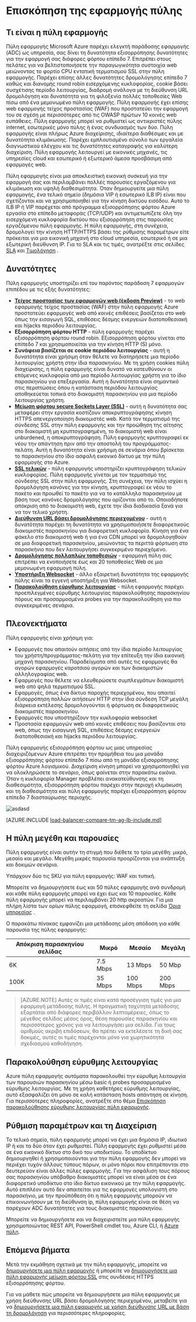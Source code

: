<properties
   pageTitle="Εισαγωγή στην πύλη εφαρμογής | Microsoft Azure"
   description="Αυτήν τη σελίδα παρέχει μια επισκόπηση της υπηρεσίας πύλη εφαρμογής για το επίπεδο 7 εξισορρόπηση φόρτου, συμπεριλαμβανομένων των μεγέθη πύλης, HTTP φόρτωση εξισορρόπησης, βάσει cookie περιόδου λειτουργίας συσχέτισης και μείωση φόρτου SSL."
   documentationCenter="na"
   services="application-gateway"
   authors="georgewallace"
   manager="carmonm"
   editor="tysonn"/>
<tags
   ms.service="application-gateway"
   ms.devlang="na"
   ms.topic="hero-article"
   ms.tgt_pltfrm="na"
   ms.workload="infrastructure-services"
   ms.date="10/25/2016"
   ms.author="gwallace"/>

# <a name="application-gateway-overview"></a>Επισκόπηση της εφαρμογής πύλης

## <a name="what-is-application-gateway"></a>Τι είναι η πύλη εφαρμογής

Πύλη εφαρμογής Microsoft Azure παρέχει ελεγκτή παράδοσης εφαρμογής (ADC) ως υπηρεσία, σας δίνει τη δυνατότητα εξισορρόπησης δυνατότητες για την εφαρμογή σας διάφορες φόρτου επίπεδο 7. Επιτρέπει στους πελάτες για να βελτιστοποιήσετε την παραγωγικότητα συστοιχία web μειώνοντας το φορτίο CPU εντατική τερματισμού SSL στην πύλη εφαρμογής. Παρέχει επίσης άλλες δυνατότητες δρομολόγησης επίπεδο 7 καθώς και διανομής round robin εισερχόμενης κυκλοφορίας, cookie βάσει συσχέτισης περίοδο λειτουργίας, διαδρομή ανάλογα με τη διεύθυνση URL δρομολόγηση και δυνατότητα για τη φιλοξενία πολλές τοποθεσίες Web πίσω από ένα μεμονωμένο πύλη εφαρμογής. Πύλη εφαρμογής έχει επίσης web εφαρμογής τείχος προστασίας (WAF) που προστατεύει την εφαρμογή του σε σχέση με περισσότερες από τις OWASP πρώτων 10 κοινές web ευπάθειες. Πύλη εφαρμογής μπορεί να ρυθμιστεί ως αντικριστές πύλης internet, εσωτερικές μόνο πύλης ή ένας συνδυασμός των δύο. Πύλη εφαρμογής είναι πλήρως Azure διαχείρισης, ιδιαίτερα διαθέσιμες και με δυνατότητα κλιμάκωσης. Παρέχει εμπλουτισμένο σύνολο των εργαλεία διαγνωστικού ελέγχου και τις δυνατότητες καταγραφής για καλύτερη διαχείριση. Πύλη εφαρμογής λειτουργεί με εικονικές μηχανές, τις υπηρεσίες cloud και εσωτερικό ή εξωτερικό άμεσα προσβάσιμη από εφαρμογές web.

Πύλη εφαρμογής είναι μια αποκλειστική εικονική συσκευή για την εφαρμογή σας και περιλαμβάνει πολλές παρουσίες εργαζόμενου για κλιμάκωση και υψηλή διαθεσιμότητα. Όταν δημιουργείτε μια πύλη εφαρμογής, ένα τελικό σημείο (δημόσια VIP ή εσωτερικό ILB IP) είναι που σχετίζονται και να χρησιμοποιηθεί για την κίνηση δικτύου εισόδου. Αυτό το ILB IP ή VIP παρέχεται από πρόγραμμα εξισορρόπησης φόρτου Azure εργασία στο επίπεδο μεταφοράς (TCP/UDP) και αντιμετωπίζετε όλη την εισερχόμενη κυκλοφορία δικτύου που εξισορρόπηση στις παρουσίες εργαζόμενου πύλη εφαρμογής. Η πύλη εφαρμογής, στη συνέχεια, δρομολογεί την κίνηση HTTP/HTTPS βάσει της ρύθμισης παραμέτρων είτε πρόκειται για μια εικονική μηχανή στο cloud υπηρεσία, εσωτερικό ή σε μια εξωτερική διεύθυνση IP. Για το SLA και τις τιμές, ανατρέξτε στις σελίδες [SLA](https://azure.microsoft.com/support/legal/sla/) και [Τιμολόγηση](https://azure.microsoft.com/pricing/details/application-gateway/) .

## <a name="features"></a>Δυνατότητες

Πύλη εφαρμογής υποστηρίζει επί του παρόντος παράδοση 7 εφαρμογών επιπέδου με τις εξής δυνατότητες:

- **[Τείχος προστασίας των εφαρμογών web (έκδοση Preview)](application-gateway-webapplicationfirewall-overview.md)** - το web εφαρμογής τείχος προστασίας (WAF) στην πύλη εφαρμογής Azure προστατεύει εφαρμογές web από κοινές επιθέσεις βασίζεται στο web όπως την εισαγωγή SQL, επιθέσεις δέσμης ενεργειών διατοποθεσιακή και hijacks περιόδου λειτουργίας.
- **Εξισορρόπηση φόρτου HTTP** - πύλη εφαρμογής παρέχει εξισορρόπηση φόρτου round robin. Εξισορρόπηση φόρτου γίνεται στο επίπεδο 7 και χρησιμοποιείται για την κίνηση HTTP (S) μόνο.
- **Συνάφεια βασίζεται σε cookie περιόδου λειτουργίας** - αυτή η δυνατότητα είναι χρήσιμη όταν θέλετε να διατηρήσετε μια περίοδο λειτουργίας χρήστη στην ίδια παρασκηνίου. Με τη χρήση cookies πύλη διαχείρισης, η πύλη εφαρμογής είναι δυνατό να κατευθύνουν οι επόμενες κυκλοφορία από μια περίοδο λειτουργίας χρήστη για το ίδιο παρασκηνίου για επεξεργασία. Αυτή η δυνατότητα είναι σημαντικό στις περιπτώσεις όπου η κατάσταση περιόδου λειτουργίας αποθηκεύεται τοπικά στο διακομιστή παρασκηνίου για μια περίοδο λειτουργίας χρήστη.
- **[Μείωση φόρτου secure Sockets Layer (SSL)](application-gateway-ssl-arm.md)** - αυτή η δυνατότητα σας μεταφέρει στην εργασία κοστίζουν αποκρυπτογράφησης κίνηση HTTPS απενεργοποίηση διακομιστές web. Κατά τον τερματισμό της σύνδεσης SSL στην πύλη εφαρμογής και την προώθηση της αίτησης στο διακομιστή μη κρυπτογραφημένη, το διακομιστή web είναι unburdened, η αποκρυπτογράφηση.  Πύλη εφαρμογής κρυπτογραφεί εκ νέου την απάντηση πριν από την αποστολή του προγράμματος-πελάτη. Αυτή η δυνατότητα είναι χρήσιμη σε σενάρια όπου βρίσκεται το παρασκηνίου στο ίδιο ασφαλή εικονικό δίκτυο με την πύλη εφαρμογής στο Azure.
- **[SSL τελικών](application-gateway-backend-ssl.md)** - πύλη εφαρμογής υποστηρίζει κρυπτογράφηση τελικών κυκλοφορίας. Πύλη εφαρμογής γίνεται με τον τερματισμό της σύνδεσης SSL στην πύλη εφαρμογής. Στη συνέχεια, την πύλη ισχύει η δρομολόγηση κανόνες για την κίνηση, κρυπτογραφεί εκ νέου το πακέτο και προωθεί το πακέτο για να το κατάλληλο παρασκηνίου με βάση τους κανόνες δρομολόγησης που ορίζονται από το. Οποιαδήποτε απόκριση από το διακομιστή web, έχετε την ίδια διαδικασία ξανά για να τον τελικό χρήστη.
- **[Διεύθυνση URL βάσει δρομολόγησης περιεχομένου](application-gateway-url-route-overview.md)** - αυτή η δυνατότητα παρέχει τη δυνατότητα να χρησιμοποιήσετε διαφορετικούς διακομιστές παρασκηνίου για διαφορετική κυκλοφορία. Κίνηση για ένα φάκελο στο διακομιστή web ή για ένα CDN μπορεί να δρομολογηθούν σε μια διαφορετική παρασκηνίου, μειώνοντας τα περιττά φόρτωση στο παρασκήνιο που δεν λειτουργήσει συγκεκριμένο περιεχόμενο.
- **[Δρομολόγησης πολλαπλών τοποθεσιών](application-gateway-multi-site-overview.md)** - εφαρμογή πύλη σας επιτρέπει να ενοποιήσετε έως και 20 τοποθεσίες Web σε μια μεμονωμένη εφαρμογή πύλη.
- **[Υποστήριξη Websocket](application-gateway-websocket.md)** - άλλο εξαιρετική δυνατότητα της εφαρμογής πύλης είναι τα εγγενή υποστήριξη για Websocket.
- **[Παρακολούθηση εύρυθμης λειτουργίας](application-gateway-probe-overview.md)** - πύλη εφαρμογής παρέχει προεπιλεγμένες εύρυθμης λειτουργίας παρακολούθησης παρασκηνίου πόρους και προσαρμοσμένα probes για την παρακολούθηση για πιο συγκεκριμένες σενάρια.

## <a name="benefits"></a>Πλεονεκτήματα

Πύλη εφαρμογής είναι χρήσιμη για:

- Εφαρμογές που απαιτούν αιτήσεις από την ίδια περίοδο λειτουργίας του χρήστη/προγράμματος-πελάτη για την επίτευξη την ίδια εικονική μηχανή παρασκηνίου. Παραδείγματα από αυτές τις εφαρμογές θα αγορών εφαρμογές καροτσιού αγορών και των διακομιστών αλληλογραφίας web.
- Εφαρμογές που θέλετε να ελευθερώσετε συμπλεγμάτων διακομιστή web από ψηλά τερματισμού SSL.
- Εφαρμογές, όπως ένα δίκτυο παροχής περιεχομένου, που απαιτεί εξισορρόπηση πολλών αιτήσεων HTTP στην ίδια σύνδεση TCP μεγάλη διάρκεια εκτέλεσης δρομολογούνται ή φόρτωση σε διαφορετικούς διακομιστές παρασκηνίου.
- Εφαρμογές που υποστηρίζουν την κυκλοφορία websocket
- Προστασία εφαρμογών web από κοινές επιθέσεις που βασίζονται στο web, όπως την εισαγωγή SQL, επιθέσεις δέσμης ενεργειών διατοποθεσιακή και hijacks περιόδου λειτουργίας.

Πύλη εφαρμογής εξισορρόπηση φόρτου ως μιας υπηρεσίας διαχειριζόμενων Azure επιτρέπει την προμήθεια του μια μονάδα εξισορρόπησης φόρτου επίπεδο 7 πίσω από τη μονάδα εξισορρόπησης φόρτου Azure λογισμικού. Διαχείριση κίνηση μπορεί να χρησιμοποιηθεί για να ολοκληρώσετε το σενάριο, όπως φαίνεται στην παρακάτω εικόνα. Όταν η κυκλοφορία Manager προβλέπει ανακατεύθυνσης και τη διαθεσιμότητα, εξισορρόπηση φόρτου παρέχει στην περιοχή κλιμάκωση και τη διαθεσιμότητα και πύλη εφαρμογής παρέχει εξισορρόπηση φόρτου επίπεδο 7 διασταύρωσης περιοχής.

![asdasd](./media/application-gateway-introduction/tm-lb-ag-scenario.png)

[AZURE.INCLUDE [load-balancer-compare-tm-ag-lb-include.md](../../includes/load-balancer-compare-tm-ag-lb-include.md)]

## <a name="gateway-sizes-and-instances"></a>Η πύλη μεγέθη και παρουσίες

Πύλη εφαρμογής είναι αυτήν τη στιγμή που διέθετε το τρία μεγέθη: μικρό, μεσαίο και μεγάλο. Μεγέθη μικρές παρουσία προορίζονται για ανάπτυξη και δοκιμών σενάρια.

Υπάρχουν δύο τις SKU για πύλη εφαρμογής: WAF και τυπική.

Μπορείτε να δημιουργήσετε έως και 50 πύλες εφαρμογής ανά συνδρομή και κάθε πύλη εφαρμογής μπορεί να έχει έως και 10 παρουσίες. Κάθε πύλη εφαρμογής μπορεί να περιλαμβάνει 20 http ακροατών. Για μια πλήρη λίστα των ορίων πύλης εφαρμογή, επισκεφθείτε τη σελίδα [Όρια υπηρεσίας](../azure-subscription-service-limits.md#application-gateway) .

Ο παρακάτω πίνακας εμφανίζει μια μετάδοσης μέση απόδοση για κάθε παρουσία της πύλης εφαρμογής:

| Απόκριση παρασκηνίου σελίδας | Μικρό | Μεσαίο | Μεγάλη|
|---|---|---|---|
| 6K | 7.5 Mbps | 13 Mbps | 50 Mbp |
|100K | 35 Mbps | 100 Mbps| 200 Mbps |

>[AZURE.NOTE] Αυτές οι τιμές είναι κατά προσέγγιση τιμές για μια εφαρμογή μετάδοσης πύλης. Η πραγματική ταχύτητα μετάδοσης εξαρτάται από διάφορες περιβάλλον λεπτομέρειες, όπως το μέγεθος σελίδας μέσος όρος, θέση παρουσίες παρασκηνίου και περισσότερος χρόνος για να λειτουργήσει μια σελίδα. Για τους αριθμούς ακριβή επιδόσεων, θα πρέπει να εκτελέσετε τη δική σας δοκιμές, αυτές οι τιμές παρέχονται μόνο για χωρητικότητα σχεδιασμού καθοδήγηση.

## <a name="health-monitoring"></a>Παρακολούθηση εύρυθμης λειτουργίας

Azure πύλη εφαρμογής αυτόματα παρακολουθεί την εύρυθμη λειτουργία των παρουσιών παρασκηνίου μέσω basic ή probes προσαρμοσμένο εύρυθμης λειτουργίας. Με τη χρήση καθετήρες εύρυθμης λειτουργίας, αυτό εξασφαλίζει ότι μόνο σε καλή κατάσταση hosts απάντηση σε κίνηση. Για περισσότερες πληροφορίες, ανατρέξτε στο θέμα [Επισκόπηση παρακολούθησης εύρυθμης λειτουργίας πύλη εφαρμογής](application-gateway-probe-overview.md).

## <a name="configuring-and-managing"></a>Ρύθμιση παραμέτρων και τη Διαχείριση

Το τελικό σημείο, πύλη εφαρμογής μπορεί να έχει μια δημόσια IP, ιδιωτικό IP ή και τα δύο όταν έχει ρυθμιστεί. Πύλη εφαρμογής έχει ρυθμιστεί μέσα σε ένα εικονικό δίκτυο στο δικό του υποδικτύου. Το υποδίκτυο δημιουργηθεί ή χρησιμοποιούνται για την πύλη εφαρμογής δεν μπορεί να περιέχει τυχόν άλλους τύπους πόρων, οι μόνο πόροι που επιτρέπονται στο δευτερεύον είναι άλλες πύλες εφαρμογής. Για την ασφάλιση τους πόρους σας παρασκηνίου υπόβαθρο διακομιστές μπορεί να είναι μέσα σε ένα διαφορετικό υποδίκτυο στο ίδιο δίκτυο εικονικού με την πύλη εφαρμογής. Αυτό επιπλέον αυτό δεν απαιτείται για τις εφαρμογές υπολογιστή στο παρασκήνιο, με την προϋπόθεση ότι η πύλη εφαρμογής μπορούν να επικοινωνήσουν με τη διεύθυνση ip, πύλη εφαρμογής είναι σε θέση να παρέχουν ADC δυνατότητες για τους διακομιστές παρασκηνίου.

Μπορείτε να δημιουργήσετε και να διαχειριστείτε μια πύλη εφαρμογής χρησιμοποιώντας REST API, PowerShell cmdlet του, Azure CLI, ή [Azure πύλη](https://portal.azure.com/).

## <a name="next-steps"></a>Επόμενα βήματα

Μετά την εκμάθηση σχετικά με την πύλη εφαρμογής, μπορείτε να [δημιουργήσετε μια πύλη εφαρμογής](application-gateway-create-gateway-portal.md) ή μπορείτε να [δημιουργήσετε μια πύλη εφαρμογής μείωση φόρτου SSL](application-gateway-ssl-arm.md) στις συνδέσεις HTTPS εξισορρόπησης φόρτου.

Για να μάθετε πώς μπορείτε να δημιουργήσετε μια πύλη εφαρμογής με χρήση διεύθυνσης URL βάσει δρομολόγησης περιεχομένου, μεταβείτε για να [δημιουργήσετε μια πύλη εφαρμογής με χρήση διεύθυνσης URL με βάση τη δρομολόγηση](application-gateway-create-url-route-arm-ps.md) για περισσότερες πληροφορίες.

